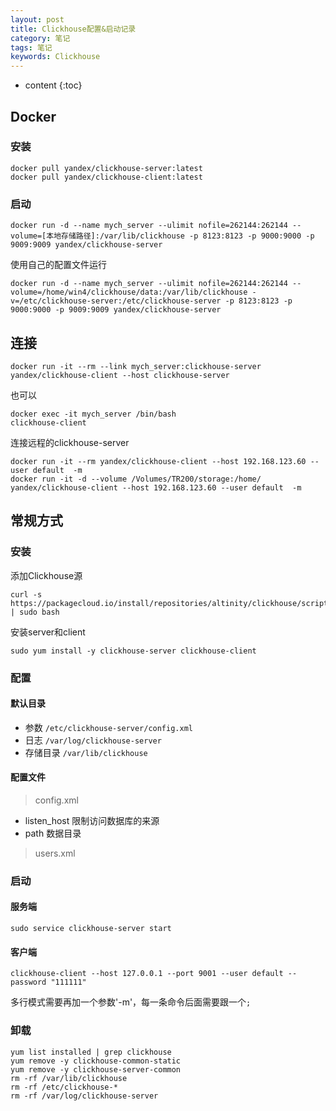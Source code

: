```yaml
---
layout: post
title: Clickhouse配置&启动记录
category: 笔记
tags: 笔记
keywords: Clickhouse
---
```

* content
{:toc}


## Docker
### 安装


```
docker pull yandex/clickhouse-server:latest
docker pull yandex/clickhouse-client:latest
```
### 启动


```
docker run -d --name mych_server --ulimit nofile=262144:262144 --volume=[本地存储路径]:/var/lib/clickhouse -p 8123:8123 -p 9000:9000 -p 9009:9009 yandex/clickhouse-server
```

使用自己的配置文件运行
```
docker run -d --name mych_server --ulimit nofile=262144:262144 --volume=/home/win4/clickhouse/data:/var/lib/clickhouse -v=/etc/clickhouse-server:/etc/clickhouse-server -p 8123:8123 -p 9000:9000 -p 9009:9009 yandex/clickhouse-server
```


## 连接

```
docker run -it --rm --link mych_server:clickhouse-server yandex/clickhouse-client --host clickhouse-server
```

也可以
```
docker exec -it mych_server /bin/bash
clickhouse-client
```

连接远程的clickhouse-server
```
docker run -it --rm yandex/clickhouse-client --host 192.168.123.60 --user default  -m 
docker run -it -d --volume /Volumes/TR200/storage:/home/ yandex/clickhouse-client --host 192.168.123.60 --user default  -m 
```


## 常规方式

### 安装
添加Clickhouse源
```
curl -s https://packagecloud.io/install/repositories/altinity/clickhouse/script.rpm.sh | sudo bash
```
安装server和client
```
sudo yum install -y clickhouse-server clickhouse-client
```


### 配置

#### 默认目录
- 参数 `/etc/clickhouse-server/config.xml`
- 日志 `/var/log/clickhouse-server`
- 存储目录 `/var/lib/clickhouse`

#### 配置文件

>config.xml
- listen_host 限制访问数据库的来源
- path 数据目录


>users.xml




### 启动
#### 服务端
```
sudo service clickhouse-server start
```


#### 客户端
```
clickhouse-client --host 127.0.0.1 --port 9001 --user default --password "111111"
```
多行模式需要再加一个参数'-m'，每一条命令后面需要跟一个`;`


### 卸载

```
yum list installed | grep clickhouse
yum remove -y clickhouse-common-static
yum remove -y clickhouse-server-common
rm -rf /var/lib/clickhouse
rm -rf /etc/clickhouse-*
rm -rf /var/log/clickhouse-server
```